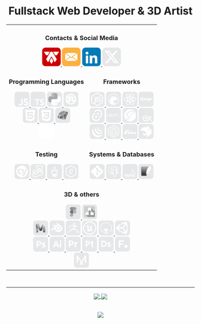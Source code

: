 <div align="center">

# Fullstack Web Developer & 3D Artist

<table>

<tr>
  <td colspan="2" align="center">

  <!-- Contacts & Social Media -->
  ### **Contacts & Social Media**
  <div align="center">
    <a
    href   = "https://alexandertamayo.com/"
    target = "_blank"
    rel    = "noreferrer"
    >
      <img
      src    = "./icons/mylogo.svg"
      alt    = "alexandertamayo.com"
      title  = "alexandertamayo.com"
      width  = "50"
      height = "50"
      >
    </a>
    <a
    href   = "mailto:alextamayocg@gmail.com"
    target = "_blank"
    rel    = "noreferrer"
    >
      <img
      src    = "./icons/email.svg"
      alt    = "alextamayocg@gmail.com"
      title  = "alextamayocg@gmail.com"
      width  = "50"
      height = "50"
      >
    </a>
    <a
    href   = "https://linkedin.com/in/alexandertamayo/"
    target = "_blank"
    rel    = "noreferrer"
    >
      <img
      src    = "./icons/linkedin.svg"
      alt    = "linkedin.com/in/alexandertamayo"
      title  = "linkedin.com/in/alexandertamayo"
      width  = "50"
      height = "50"
      >
    </a>
    <a
    href   = "https://x.com/AlexTamayo"
    target = "_blank"
    rel    = "noreferrer"
    >
      <img
      src    = "./icons/x.svg"
      alt    = "x.com/AlexTamayo"
      title  = "x.com/AlexTamayo"
      width  = "50"
      height = "50"
      >
    </a>
  </div>

  </td>


</tr>
<!------------------------------------------------------------->
<tr>


<!-- Programming languages -->
<td>
  <div align="center" >

  ### **Programming Languages**
<div >
    <a
    href   = "https://www.ecma-international.org/publications-and-standards/standards/ecma-262/"
    target = "_blank"
    rel    = "noreferrer"
    >
        <img
        src    = "./icons/javascript.svg"
        alt    = "javascript"
        title  = "Javascript"
        width  = "40"
        height = "40"
        >
    </a>
    <a
    href   = "https://www.typescriptlang.org/"
    target = "_blank"
    rel    = "noreferrer"
    >
        <img
        src    = "./icons/typescript.svg"
        alt    = "typescript"
        title  = "typescript"
        width  = "40"
        height = "40"
        >
    </a>
    <a
    href   = "https://www.python.org/"
    target = "_blank"
    rel    = "noreferrer"
    >
        <img
        src    = "./icons/python.svg"
        alt    = "python"
        title  = "Python"
        width  = "40"
        height = "40"
        >
    </a>
    <a
    href   = "https://www.rust-lang.org/"
    target = "_blank"
    rel    = "noreferrer"
    >
        <img
        src    = "./icons/rust.svg"
        alt    = "rust"
        title  = "Rust"
        width  = "40"
        height = "40"
        >
    </a>
</div>
<div>
    <a
    href   = "https://html.spec.whatwg.org/multipage/"
    target = "_blank"
    rel    = "noreferrer"
    >
        <img
        src    = "./icons/html5_flat_v1.svg"
        alt    = "html5"
        title  = "HTML 5"
        width  = "40"
        height = "40"
        >
    </a>
    <a
    href   = "https://www.w3.org/Style/CSS/Overview.en.html"
    target = "_blank"
    rel    = "noreferrer"
    >
        <img
        src    = "./icons/css3_flat_v1.svg"
        alt    = "css3"
        title  = "CSS 3"
        width  = "40"
        height = "40"
        >
    </a>
    <a
    href   = "https://www.ruby-lang.org/en/"
    target = "_blank"
    rel    = "noreferrer"
    >
        <img
        src    = "./icons/ruby.svg"
        alt    = "ruby"
        title  = "Ruby"
        width  = "40"
        height = "40"
        >
    </a>
</div>

<div>
    <img
    src    = "./icons/outline.svg"
    alt    = ""
    title  = ""
    width  = "40"
    height = "40"
    >
    <!-- <a
    href   = "https://www.open-std.org/jtc1/sc22/wg14/"
    target = "_blank"
    rel    = "noreferrer"
    >
        <img
        src    = "./icons/c.svg"
        alt    = "c"
        title  = "C"
        width  = "40"
        height = "40"
        >
    </a> -->
    <!-- <a
    href   = "https://isocpp.org/"
    target = "_blank"
    rel    = "noreferrer"
    >
        <img
        src    = "./icons/c++.svg"
        alt    = "c++"
        title  = "C++"
        width  = "40"
        height = "40"
        >
    </a> -->
    <!-- <a
    href   = "https://learn.microsoft.com/en-us/dotnet/csharp/"
    target = "_blank"
    rel    = "noreferrer"
    >
        <img
        src    = "./icons/csharp.svg"
        alt    = "csharp"
        title  = "C#"
        width  = "40"
        height = "40"
        >
    </a> -->
</div>

</div>

</td>


<!-- Frameworks -->
<td>
  <div align="center">

  ### **Frameworks**
  <div>
    <a
    href   = "https://nodejs.org/en"
    target = "_blank"
    rel    = "noreferrer"
    >
        <img
        src    = "./icons/node.js.svg"
        alt    = "node.js"
        title  = "Node.js"
        width  = "40"
        height = "40"
        >
    </a>
    <a
    href   = "https://deno.com/"
    target = "_blank"
    rel    = "noreferrer"
    >
        <img
        src    = "./icons/deno.svg"
        alt    = "deno"
        title  = "Deno"
        width  = "40"
        height = "40"
        >
    </a>
    <a
    href   = "https://react.dev/"
    target = "_blank"
    rel    = "noreferrer"
    >
        <img
        src    = "./icons/react.js.svg"
        alt    = "react.js"
        title  = "React.js"
        width  = "40"
        height = "40"
        >
    </a>
    <a
    href   = "https://www.djangoproject.com/"
    target = "_blank"
    rel    = "noreferrer"
    >
        <img
        src    = "./icons/django.svg"
        alt    = "django"
        title  = "Django"
        width  = "40"
        height = "40"
        >
    </a>
  </div>

  <div>
    <a
    href   = "https://v2.tauri.app/"
    target = "_blank"
    rel    = "noreferrer"
    >
        <img
        src    = "./icons/tauri.svg"
        alt    = "tauri"
        title  = "Tauri"
        width  = "40"
        height = "40"
        >
    </a>
    <a
    href   = ""
    target = "_blank"
    rel    = "noreferrer"
    >
        <img
        src    = "./icons/next.js.svg"
        alt    = "next.js"
        title  = "Next.js"
        width  = "40"
        height = "40"
        >
    </a>
    <a
    href   = "https://sass-lang.com/"
    target = "_blank"
    rel    = "noreferrer"
    >
        <img
        src    = "./icons/sass.svg"
        alt    = "sass"
        title  = "SASS"
        width  = "40"
        height = "40"
        >
    </a>
    <a
    href   = "https://expressjs.com/"
    target = "_blank"
    rel    = "noreferrer"
    >
        <img
        src    = "./icons/express.js.svg"
        alt    = "express.js"
        title  = "Express.js"
        width  = "40"
        height = "40"
        >
    </a>
  </div>

  <div>
    <a
    href   = "https://jquery.com/"
    target = "_blank"
    rel    = "noreferrer"
    >
        <img
        src    = "./icons/jquery.svg"
        alt    = "jquery"
        title  = "Jquery"
        width  = "40"
        height = "40"
        >
    </a>
    <a
    href   = "https://sequelize.org/"
    target = "_blank"
    rel    = "noreferrer"
    >
        <img
        src    = "./icons/sequelize.svg"
        alt    = "sequelize"
        title  = "Sequelize"
        width  = "40"
        height = "40"
        >
    </a>
    <a
    href   = "https://rubyonrails.org/"
    target = "_blank"
    rel    = "noreferrer"
    >
        <img
        src    = "./icons/rubyOnRails.svg"
        alt    = "ruby on rails"
        title  = "Ruby on Rails"
        width  = "40"
        height = "40"
        >
    </a>
    <a
    href   = "https://nestjs.com/"
    target = "_blank"
    rel    = "noreferrer"
    >
        <img
        src    = "./icons/nest.js.svg"
        alt    = "nest.js"
        title  = "Nest.js"
        width  = "40"
        height = "40"
        >
    </a>
  </div>

  </div>
</td>


</tr>
<!------------------------------------------------------------->
<tr>

<!-- Testing -->
<td>
  <div align="center">

  ### **Testing**
  <div>
    <a
    href   = "https://www.cypress.io/"
    target = "_blank"
    rel    = "noreferrer"
    >
      <img
      src    = "./icons/cypress.svg"
      alt    = "cypress"
      title  = "Cypress"
      width  = "40"
      height = "40"
      >
    </a>
    <a
    href   = "https://jestjs.io/"
    target = "_blank"
    rel    = "noreferrer"
    >
      <img
      src    = "./icons/jest.svg"
      alt    = "jest"
      title  = "Jest"
      width  = "40"
      height = "40"
      >
    </a>
    <a
    href   = "https://mochajs.org/"
    target = "_blank"
    rel    = "noreferrer"
    >
      <img
      src    = "./icons/mocha.svg"
      alt    = "mocha"
      title  = "Mocha"
      width  = "40"
      height = "40"
      >
    </a>
    <a
    href   = "https://www.chaijs.com/"
    target = "_blank"
    rel    = "noreferrer"
    >
      <img
      src    = "./icons/chai.svg"
      alt    = "chai"
      title  = "Chai"
      width  = "40"
      height = "40"
      >
    </a>
  </div>
  </div>
</td>



<!-- Systems & Databases -->
<td>
  <div align="center">

  ### **Systems & Databases**
  <div>
    <a
    href   = "https://git-scm.com/"
    target = "_blank"
    rel    = "noreferrer"
    >
      <img
      src    = "./icons/git.svg"
      alt    = "git"
      title  = "Git"
      width  = "40"
      height = "40"
      >
    </a>
    <a
    href   = "https://www.postgresql.org/"
    target = "_blank"
    rel    = "noreferrer"
    >
      <img
      src    = "./icons/postgresql.svg"
      alt    = "postgresql"
      title  = "PostgreSQL"
      width  = "40"
      height = "40"
      >
    </a>
    <a
    href   = "https://www.mysql.com/"
    target = "_blank"
    rel    = "noreferrer"
    >
      <img
      src    = "./icons/mysql.svg"
      alt    = "mysql"
      title  = "MySQL"
      width  = "40"
      height = "40"
      >
    </a>
    <a
    href   = "https://www.sqlite.org/"
    target = "_blank"
    rel    = "noreferrer"
    >
      <img
      src    = "./icons/sqlite.svg"
      alt    = "sqlite"
      title  = "SQLite"
      width  = "40"
      height = "40"
      >
    </a>
  </div>
  </div>

</td>



</tr>
<!------------------------------------------------------------->
<tr>




<!-- 3D & others -->
<td colspan="2" align="center">
  <div align="center">

  ### **3D & others**
  <div>
    <a
    href   = "https://www.figma.com/"
    target = "_blank"
    rel    = "noreferrer"
    >
      <img
      src    = "./icons/figma.svg"
      alt    = "figma"
      title  = "Figma"
      width  = "40"
      height = "40"
      >
    </a>
    <a
    href   = "https://www.drawio.com/"
    target = "_blank"
    rel    = "noreferrer"
    >
      <img
      src    = "./icons/draw.io.svg"
      alt    = "draw.io"
      title  = "Draw.io"
      width  = "40"
      height = "40"
      >
    </a>
  </div>
  <div>
    <a
    href   = "https://www.autodesk.ca/en/products/maya/"
    target = "_blank"
    rel    = "noreferrer"
    >
      <img
      src    = "./icons/mayaShaded.svg"
      alt    = "Autodesk Maya"
      title  = "Autodesk Maya"
      width  = "40"
      height = "40"
      >
    </a>
    <a
    href   = "https://www.blender.org/"
    target = "_blank"
    rel    = "noreferrer"
    >
      <img
      src    = "./icons/blender.svg"
      alt    = "blender"
      title  = "Blender"
      width  = "40"
      height = "40"
      >
    </a>
    <a
    href   = "https://www.maxon.net/en/zbrush"
    target = "_blank"
    rel    = "noreferrer"
    >
      <img
      src    = "./icons/zbrush.svg"
      alt    = "Zbrush"
      title  = "Zbrush"
      width  = "40"
      height = "40"
      >
    </a>
    <a
    href   = "https://www.unrealengine.com/"
    target = "_blank"
    rel    = "noreferrer"
    >
      <img
      src    = "./icons/unrealEngine.svg"
      alt    = "unreal engine"
      title  = "Unreal Engine"
      width  = "40"
      height = "40"
      >
    </a>
    <a
    href   = "https://marmoset.co/"
    target = "_blank"
    rel    = "noreferrer"
    >
      <img
      src    = "./icons/marmosetToolbag.svg"
      alt    = "marmoset toolbag"
      title  = "Marmoset Toolbag"
      width  = "40"
      height = "40"
      >
    </a>
    <a
    href   = "https://unity.com/"
    target = "_blank"
    rel    = "noreferrer"
    >
      <img
      src    = "./icons/unity3d.svg"
      alt    = "unity3d"
      title  = "Unity3D"
      width  = "40"
      height = "40"
      >
    </a>
  </div>
  <div>
    <a
    href   = "https://www.adobe.com/ca/products/photoshop.html"
    target = "_blank"
    rel    = "noreferrer"
    >
      <img
      src    = "./icons/photoshop.svg"
      alt    = "photoshop"
      title  = "Adobe Photoshop"
      width  = "40"
      height = "40"
      >
    </a>
    <a
    href   = "https://www.adobe.com/ca/products/illustrator.html"
    target = "_blank"
    rel    = "noreferrer"
    >
      <img
      src    = "./icons/illustrator.svg"
      alt    = "illustrator"
      title  = "Adobe Illustrator"
      width  = "40"
      height = "40"
      >
    </a>
    <a
    href   = "https://www.adobe.com/ca/products/premiere.html"
    target = "_blank"
    rel    = "noreferrer"
    >
      <img
      src    = "./icons/premiere.svg"
      alt    = "premiere"
      title  = "Adobe Premiere Pro"
      width  = "40"
      height = "40"
      >
    </a>
    <a
    href   = "https://www.adobe.com/ca/products/substance3d-painter.html"
    target = "_blank"
    rel    = "noreferrer"
    >
      <img
      src    = "./icons/subPainter.svg"
      alt    = "painter"
      title  = "Substance Painter"
      width  = "40"
      height = "40"
      >
    </a>
    <a
    href   = "https://www.adobe.com/ca/products/substance3d-designer.html"
    target = "_blank"
    rel    = "noreferrer"
    >
      <img
      src    = "./icons/subDesigner.svg"
      alt    = "designer"
      title  = "Substance Designer"
      width  = "40"
      height = "40"
      >
    </a>
    <a
    href   = "https://www.foundry.com/"
    target = "_blank"
    rel    = "noreferrer"
    >
      <img
      src    = "./icons/foundry.svg"
      alt    = "the foundry"
      title  = "The Foundry"
      width  = "40"
      height = "40"
      >
    </a>
  </div>
  <div>
    <a
    href   = "https://marvelousdesigner.com/"
    target = "_blank"
    rel    = "noreferrer"
    >
      <img
      src    = "./icons/marvelousDesigner.svg"
      alt    = "marvelous designer"
      title  = "Marvelous Designer"
      width  = "40"
      height = "40"
      >
    </a>
  </div>


  </td>
</tr>
<!------------------------------------------------------------->
</table>


<br>
<hr>

<!--

https://streak-stats.demolab.com?user=AlexTamayo
&theme=dark
&ring=CC0000
&fire=CC0000
&hide_border=true
&border_radius=15
&currStreakLabel=CCCCCC
&hide_current_streak=true
&date_format=j%20M%5B%20Y%5D
&background=0D1117

 -->


<div>
  <a
  href="https://git.io/streak-stats">
    <img 
    align  = "center"
    src    = "https://streak-stats.demolab.com?user=AlexTamayo&theme=dark&background=0D1117&ring=CC0000&fire=CC0000&hide_border=true&border_radius=15&currStreakLabel=CCCCCC&hide_current_streak=true&date_format=j%20M%5B%20Y%5D"
    height = "145"
    />
  </a>
  <a
  href="https://github.com/anuraghazra/github-readme-stats">
    <img 
    align  = "center"
    src    = "https://github-readme-stats.vercel.app/api/top-langs/?username=AlexTamayo&langs_count=6&layout=donut&theme=dark&bg_color=0D1117&border_radius=15&hide_border=true&hide_progress=true"
    height = "145"
    />
  </a>

  <!-- <a
  href="https://github.com/anuraghazra/github-readme-stats">
    <img 
    align="center"
    src="https://github-readme-stats.vercel.app/api?username=AlexTamayo&count_private=true&show_icons=true&include_all_commits=true&hide_border=true&hide_title=true&bg_color=0D1117&border_radius=15"
    height="145"
    />
  </a> -->

</div>

<br>

  <a
  href="https://github.com/antonkomarev/github-profile-views-counter">
    <img 
    align  = "center"
    src    = "https://komarev.com/ghpvc/?username=AlexTamayo&style=for-the-badge&color=CC0000&label=Profile+Views"
    height = "25"
    />
  </a>

</div>

